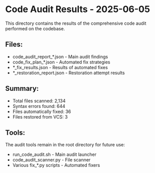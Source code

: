 # Code Audit Results - 2025-06-05

This directory contains the results of the comprehensive code audit performed on the codebase.

## Files:
- code_audit_report_*.json - Main audit findings
- code_fix_plan_*.json - Automated fix strategies
- *_fix_results.json - Results of automated fixes
- *_restoration_report.json - Restoration attempt results

## Summary:
- Total files scanned: 2,134
- Syntax errors found: 644
- Files automatically fixed: 36
- Files restored from VCS: 3

## Tools:
The audit tools remain in the root directory for future use:
- run_code_audit.sh - Main audit launcher
- code_audit_scanner.py - File scanner
- Various fix_*.py scripts - Automated fixers
